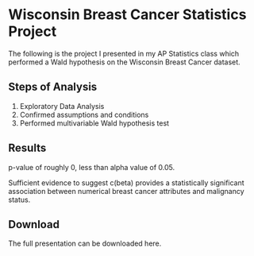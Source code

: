 # Wisconsin Breast Cancer Statistics Project 

The following is the project I presented in my AP Statistics class which performed a Wald hypothesis on the Wisconsin Breast Cancer dataset. 

## Steps of Analysis 

1. Exploratory Data Analysis 
2. Confirmed assumptions and conditions
3. Performed multivariable Wald hypothesis test

## Results 

p-value of roughly 0, less than alpha value of 0.05. 

Sufficient evidence to suggest c(beta) provides a statistically significant association between numerical breast cancer attributes and malignancy status. 

## Download 

The full presentation can be downloaded here. 
